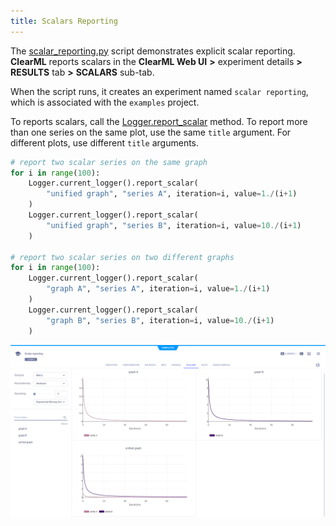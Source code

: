 ```yaml
---
title: Scalars Reporting
---
```


The [scalar_reporting.py](https://github.com/allegroai/clearml/blob/master/examples/reporting/scalar_reporting.py) script
demonstrates explicit scalar reporting. **ClearML** reports scalars in the **ClearML Web UI** **>** experiment details **>** 
**RESULTS** tab **>** **SCALARS** sub-tab. 

When the script runs, it creates an experiment named `scalar reporting`, which is associated with the `examples` project.

To reports scalars, call the [Logger.report_scalar](../../references/sdk/logger.md#report_scalar) 
method. To report more than one series on the same plot, use the same `title` argument. For different plots, use different 
`title` arguments. 

```python
# report two scalar series on the same graph
for i in range(100):
    Logger.current_logger().report_scalar(
        "unified graph", "series A", iteration=i, value=1./(i+1)
    )
    Logger.current_logger().report_scalar(
        "unified graph", "series B", iteration=i, value=10./(i+1)
    )
    
# report two scalar series on two different graphs
for i in range(100):
    Logger.current_logger().report_scalar(
        "graph A", "series A", iteration=i, value=1./(i+1)
    )
    Logger.current_logger().report_scalar(
        "graph B", "series B", iteration=i, value=10./(i+1)
    )
```

![image](../../img/examples_reporting_14.png)